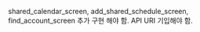 shared_calendar_screen, add_shared_schedule_screen, find_account_screen 추가 구현 해야 함.
API URI 기입해야 함.
